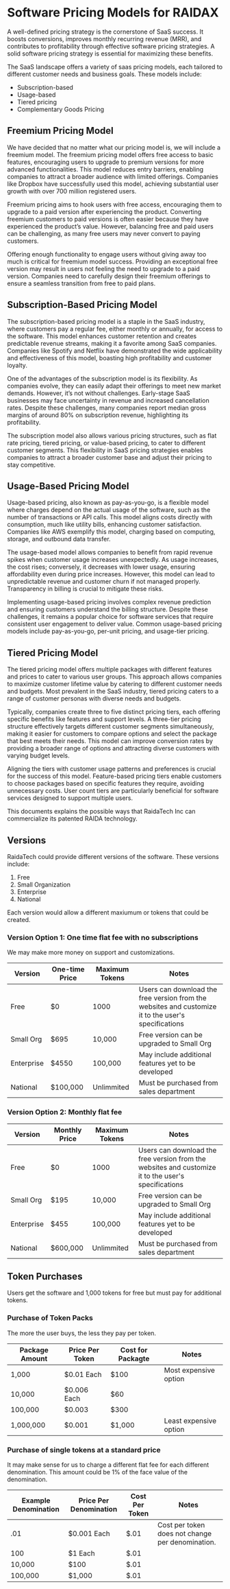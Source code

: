 # Software Pricing Models for RAIDAX

A well-defined pricing strategy is the cornerstone of SaaS success. It boosts conversions, improves monthly recurring revenue (MRR), and contributes to profitability through effective software pricing strategies. A solid software pricing strategy is essential for maximizing these benefits.

The SaaS landscape offers a variety of saas pricing models, each tailored to different customer needs and business goals. These models include:

* Subscription-based
* Usage-based
* Tiered pricing
* Complementary Goods Pricing

## Freemium Pricing Model
We have decided that no matter what our pricing model is, we will include a freemium model. The freemium pricing model offers free access to basic features, encouraging users to upgrade to premium versions for more advanced functionalities. This model reduces entry barriers, enabling companies to attract a broader audience with limited offerings. Companies like Dropbox have successfully used this model, achieving substantial user growth with over 700 million registered users.

Freemium pricing aims to hook users with free access, encouraging them to upgrade to a paid version after experiencing the product. Converting freemium customers to paid versions is often easier because they have experienced the product’s value. However, balancing free and paid users can be challenging, as many free users may never convert to paying customers.

Offering enough functionality to engage users without giving away too much is critical for freemium model success. Providing an exceptional free version may result in users not feeling the need to upgrade to a paid version. Companies need to carefully design their freemium offerings to ensure a seamless transition from free to paid plans.


## Subscription-Based Pricing Model
The subscription-based pricing model is a staple in the SaaS industry, where customers pay a regular fee, either monthly or annually, for access to the software. This model enhances customer retention and creates predictable revenue streams, making it a favorite among SaaS companies. Companies like Spotify and Netflix have demonstrated the wide applicability and effectiveness of this model, boasting high profitability and customer loyalty.

One of the advantages of the subscription model is its flexibility. As companies evolve, they can easily adapt their offerings to meet new market demands. However, it’s not without challenges. Early-stage SaaS businesses may face uncertainty in revenue and increased cancellation rates. Despite these challenges, many companies report median gross margins of around 80% on subscription revenue, highlighting its profitability.

The subscription model also allows various pricing structures, such as flat rate pricing, tiered pricing, or value-based pricing, to cater to different customer segments. This flexibility in SaaS pricing strategies enables companies to attract a broader customer base and adjust their pricing to stay competitive.


## Usage-Based Pricing Model

Usage-based pricing, also known as pay-as-you-go, is a flexible model where charges depend on the actual usage of the software, such as the number of transactions or API calls. This model aligns costs directly with consumption, much like utility bills, enhancing customer satisfaction. Companies like AWS exemplify this model, charging based on computing, storage, and outbound data transfer.

The usage-based model allows companies to benefit from rapid revenue spikes when customer usage increases unexpectedly. As usage increases, the cost rises; conversely, it decreases with lower usage, ensuring affordability even during price increases. However, this model can lead to unpredictable revenue and customer churn if not managed properly. Transparency in billing is crucial to mitigate these risks.

Implementing usage-based pricing involves complex revenue prediction and ensuring customers understand the billing structure. Despite these challenges, it remains a popular choice for software services that require consistent user engagement to deliver value. Common usage-based pricing models include pay-as-you-go, per-unit pricing, and usage-tier pricing.

## Tiered Pricing Model
The tiered pricing model offers multiple packages with different features and prices to cater to various user groups. This approach allows companies to maximize customer lifetime value by catering to different customer needs and budgets. Most prevalent in the SaaS industry, tiered pricing caters to a range of customer personas with diverse needs and budgets.

Typically, companies create three to five distinct pricing tiers, each offering specific benefits like features and support levels. A three-tier pricing structure effectively targets different customer segments simultaneously, making it easier for customers to compare options and select the package that best meets their needs. This model can improve conversion rates by providing a broader range of options and attracting diverse customers with varying budget levels.

Aligning the tiers with customer usage patterns and preferences is crucial for the success of this model. Feature-based pricing tiers enable customers to choose packages based on specific features they require, avoiding unnecessary costs. User count tiers are particularly beneficial for software services designed to support multiple users.






This documents explains the possible ways that RaidaTech Inc can commercialize its patented RAIDA technology. 

## Versions
RaidaTech could provide different versions of the software. These versions include: 
1. Free 
2. Small Organization
3. Enterprise
4. National

Each version would allow a different maxiumum or tokens that could be created. 

### Version Option 1: One time flat fee with no subscriptions
We may make more money on support and customizations.

Version | One-time Price |  Maximum Tokens | Notes
---|---|---|---
Free | $0 | 1000 | Users can download the free version from the websites and customize it to the user's specifications
Small Org | $695 | 10,000 | Free version can be upgraded to Small Org
Enterprise | $4550 | 100,000 | May include additional features yet to be developed
National | $100,000 | Unlimmited | Must be purchased from sales department

### Version Option 2: Monthly flat fee 

Version | Monthly Price |  Maximum Tokens | Notes
---|---|---|---
Free | $0 | 1000 | Users can download the free version from the websites and customize it to the user's specifications
Small Org | $195 | 10,000 | Free version can be upgraded to Small Org
Enterprise | $455 | 100,000 | May include additional features yet to be developed
National | $600,000 | Unlimmited | Must be purchased from sales department

## Token Purchases
Users get the software and 1,000 tokens for free but must pay for additional tokens. 

### Purchase of Token Packs
The more the user buys, the less they pay per token. 

Package Amount | Price Per Token | Cost for Packagte | Notes
---|---|---|---
1,000 | $0.01 Each | $100 | Most expensive option
10,000 | $0.006 Each | $60 |
100,000 | $0.003 | $300 |
1,000,000 | $0.001 | $1,000 | Least expensive option


### Purchase of single tokens at a standard price
It may make sense for us to charge a different flat fee for each different denomination. 
This amount could be 1% of the face value of the denomination.

Example Denomination | Price Per Denomination | Cost Per Token | Notes
---|---|---|---
.01 | $0.001 Each | $.01 | Cost per token does not change per denomination.
100| $1 Each | $.01  |
10,000 | $100 | $.01  |
100,000 | $1,000 | $.01  | 
